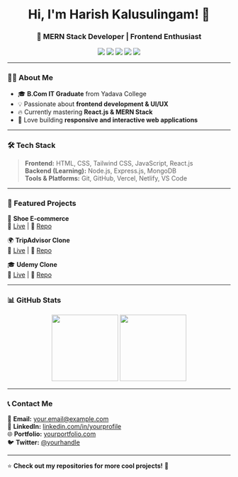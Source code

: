 
<h1 align="center">Hi, I'm Harish Kalusulingam! 👋</h1>
<h3 align="center">🚀 MERN Stack Developer | Frontend Enthusiast</h3>

<p align="center">
  <img src="https://img.shields.io/badge/HTML5-E34F26?style=flat&logo=html5&logoColor=white">
  <img src="https://img.shields.io/badge/CSS3-1572B6?style=flat&logo=css3&logoColor=white">
  <img src="https://img.shields.io/badge/JavaScript-F7DF1E?style=flat&logo=javascript&logoColor=black">
  <img src="https://img.shields.io/badge/React-61DAFB?style=flat&logo=react&logoColor=black">
  <img src="https://img.shields.io/badge/TailwindCSS-38B2AC?style=flat&logo=tailwind-css&logoColor=white">
</p>

---

### 👨‍💻 About Me
- 🎓 **B.Com IT Graduate** from Yadava College  
- 💡 Passionate about **frontend development & UI/UX**  
- 🔥 Currently mastering **React.js & MERN Stack**  
- 🚀 Love building **responsive and interactive web applications**  

---

### 🛠 Tech Stack
> **Frontend:** HTML, CSS, Tailwind CSS, JavaScript, React.js  
> **Backend (Learning):** Node.js, Express.js, MongoDB  
> **Tools & Platforms:** Git, GitHub, Vercel, Netlify, VS Code  

---

### 🌟 Featured Projects
🚀 **Shoe E-commerce**  
🔗 [Live](https://harishkalusulingam.github.io/shoes-e-com/) | 📂 [Repo](https://github.com/harishkalusulingam/shoes-e-com)  

🌍 **TripAdvisor Clone**  
🔗 [Live](#) | 📂 [Repo](#)  

🎓 **Udemy Clone**  
🔗 [Live](#) | 📂 [Repo](#)  

---

### 📊 GitHub Stats  
<p align="center">
  <img src="https://github-readme-stats.vercel.app/api?username=harishkalusulingam&show_icons=true&theme=radical" height="150">
  <img src="https://github-readme-streak-stats.herokuapp.com/?user=harishkalusulingam&theme=radical" height="150">
</p>

---

### 📞 Contact Me  
📧 **Email:** [your.email@example.com](mailto:your.email@example.com)  
💼 **LinkedIn:** [linkedin.com/in/yourprofile](#)  
🌐 **Portfolio:** [yourportfolio.com](#)  
🐦 **Twitter:** [@yourhandle](#)  

---

⭐ **Check out my repositories for more cool projects!** 🚀  
